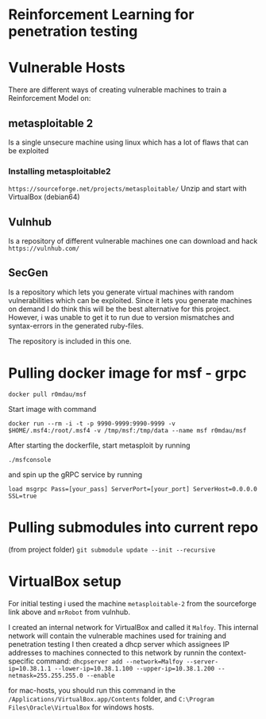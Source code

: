 # Reinforcement Learning for penetration testing


# Vulnerable Hosts
There are different ways of creating vulnerable machines to train a Reinforcement Model on:

## metasploitable 2

Is a single unsecure machine using linux which has a lot of flaws that can be exploited

### Installing metasploitable2
```https://sourceforge.net/projects/metasploitable/```
  Unzip and start with VirtualBox (debian64)

## Vulnhub
Is a repository of different vulnerable machines one can download and hack
```https://vulnhub.com/```

## SecGen
Is a repository which lets you generate virtual machines with random vulnerabilities which can be exploited. Since it lets you generate machines on demand
I do think this will be the best alternative for this project. However, i was unable to get it to run due to version mismatches and syntax-errors in the generated ruby-files.

The repository is included in this one.


# Pulling docker image for msf - grpc
```docker pull r0mdau/msf```

Start image with command 

```docker run --rm -i -t -p 9990-9999:9990-9999 -v $HOME/.msf4:/root/.msf4 -v /tmp/msf:/tmp/data --name msf r0mdau/msf```

After starting the dockerfile, start metasploit by running 

```./msfconsole```

and spin up the gRPC service by running

```load msgrpc Pass=[your_pass] ServerPort=[your_port] ServerHost=0.0.0.0 SSL=true```



# Pulling submodules into current repo
(from project folder)
```git submodule update --init --recursive```


# VirtualBox setup

For initial testing i used the machine `metasploitable-2` from the sourceforge link above and `mrRobot` from vulnhub.

I created an internal network for VirtualBox and called it `Malfoy`.
This internal network will contain the vulnerable machines used for training and penetration testing
I then created a dhcp server which assignees IP addresses to machines connected to this network by runnin the context-specific command:
```dhcpserver add --network=Malfoy --server-ip=10.38.1.1 --lower-ip=10.38.1.100 --upper-ip=10.38.1.200 --netmask=255.255.255.0 --enable```

for mac-hosts, you should run this command in the 
```/Applications/VirtualBox.app/Contents``` folder, and
```C:\Program Files\Oracle\VirtualBox``` for windows hosts.

